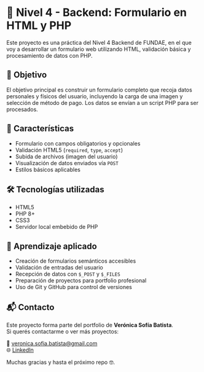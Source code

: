 # 🧾 Nivel 4 - Backend: Formulario en HTML y PHP

Este proyecto es una práctica del Nivel 4 Backend de FUNDAE, en el que voy a desarrollar un formulario web utilizando HTML, validación básica y procesamiento de datos con PHP.

## 🚀 Objetivo

El objetivo principal es construir un formulario completo que recoja datos personales y físicos del usuario, incluyendo la carga de una imagen y selección de método de pago. Los datos se envían a un script PHP para ser procesados.

## 🧩 Características

- Formulario con campos obligatorios y opcionales
- Validación HTML5 (`required`, `type`, `accept`)
- Subida de archivos (imagen del usuario)
- Visualización de datos enviados vía `POST`
- Estilos básicos aplicables 

## 🛠️ Tecnologías utilizadas

- HTML5  
- PHP 8+  
- CSS3  
- Servidor local embebido de PHP

## 📌 Aprendizaje aplicado

- Creación de formularios semánticos accesibles  
- Validación de entradas del usuario  
- Recepción de datos con `$_POST` y `$_FILES`  
- Preparación de proyectos para portfolio profesional  
- Uso de Git y GitHub para control de versiones

## 📬 Contacto

Este proyecto forma parte del portfolio de **Verónica Sofía Batista**.  
Si querés contactarme o ver más proyectos:

📧 veronica.sofia.batista@gmail.com  
🌐 [LinkedIn](https://www.linkedin.com/in/veronica-sofia-batista/)

Muchas gracias y hasta el próximo repo 🤓.
